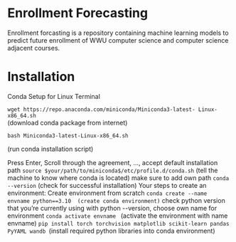 # Enrollment Forecasting

Enrollment forcasting is a repository containing machine learning models to predict future enrollment of WWU computer science and computer science adjacent courses. 

# Installation

Conda Setup for Linux Terminal 

  ```wget https://repo.anaconda.com/miniconda/Miniconda3-latest- Linux-x86_64.sh ```  
  (download conda package from internet)

  
  ```bash Miniconda3-latest-Linux-x86_64.sh```
  
  (run conda installation script)
  
  Press Enter, Scroll through the agreement, …, accept default installation path 
  ```source $your/path/to/miniconda$/etc/profile.d/conda.sh```  (tell the machine to know where conda is located) make sure to add own path
  ```conda --version```  (check for successful installation)
  Your steps to create an environment:
  Create environment from scratch
  ```conda create --name envname python==3.10  (create conda environment)```
  check python version that you’re currently using with python --version, choose own name for environment
  ```conda activate envname ```
  (activate the environment with name envname)
  ```pip install torch torchvision matplotlib scikit-learn pandas PyYAML wandb ```(install required python libraries into conda environment)
